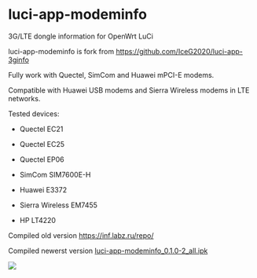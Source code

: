 # luci-app-modeminfo
3G/LTE dongle information for OpenWrt LuCi


luci-app-modeminfo is fork from https://github.com/IceG2020/luci-app-3ginfo

Fully work with Quectel, SimCom and Huawei mPCI-E modems.

Compatible with Huawei USB modems and Sierra Wireless modems in LTE networks.

Tested devices:

 - Quectel EC21

 - Quectel EC25

 - Quectel EP06

 - SimCom SIM7600E-H

 - Huawei E3372

 - Sierra Wireless EM7455

 - HP LT4220

Сompiled old version https://inf.labz.ru/repo/

Compiled newerst version [luci-app-modeminfo_0.1.0-2_all.ipk](http://openwrt.132lan.ru/packages/packages-19.07/luci/luci-app-modeminfo_0.1.0-2_all.ipk)

![](https://raw.githubusercontent.com/koshev-msk/luci-app-modeminfo/master/screenshot.png)

